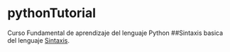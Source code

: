# pythonTutorial
Curso Fundamental de aprendizaje del lenguaje Python
##Sintaxis basica del lenguaje [Sintaxis]([https://pages.github.com/](https://github.com/josegordillo791/pythonTutorial/blob/index/1_Sintaxis.md)https://github.com/josegordillo791/pythonTutorial/blob/index/1_Sintaxis.md).
